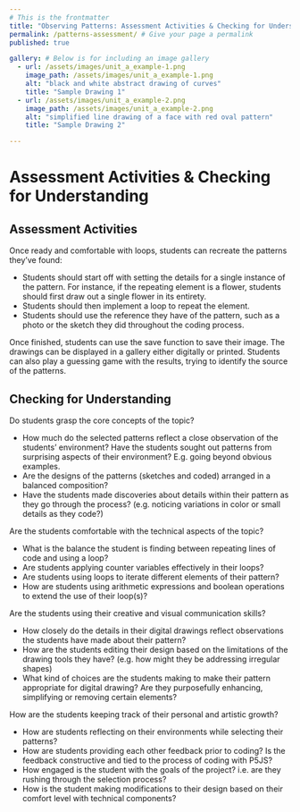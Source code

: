 ```yaml
---
# This is the frontmatter
title: "Observing Patterns: Assessment Activities & Checking for Understanding" # Title and Heading 1
permalink: /patterns-assessment/ # Give your page a permalink
published: true

gallery: # Below is for including an image gallery
  - url: /assets/images/unit_a_example-1.png
    image_path: /assets/images/unit_a_example-1.png
    alt: "black and white abstract drawing of curves"
    title: "Sample Drawing 1"
  - url: /assets/images/unit_a_example-2.png
    image_path: /assets/images/unit_a_example-2.png
    alt: "simplified line drawing of a face with red oval pattern"
    title: "Sample Drawing 2"

---
```

# Assessment Activities & Checking for Understanding

## Assessment Activities

Once ready and comfortable with loops, students can recreate the patterns they’ve found:
* Students should start off with setting the details for a single instance of the pattern. For instance, if the repeating element is a flower, students should first draw out a single flower in its entirety.
* Students should then implement a loop to repeat the element. 
* Students should use the reference they have of the pattern, such as a photo or the sketch they did throughout the coding process.
	
Once finished, students can use the save function to save their image. The drawings can be displayed in a gallery either digitally or printed. Students can also play a guessing game with the results, trying to identify the source of the patterns.


## Checking for Understanding

Do students grasp the core concepts of the topic?
- How much do the selected patterns reflect a close observation of the students’ environment? Have the students sought out patterns from surprising aspects of their environment? E.g. going beyond obvious examples. 
- Are the designs of the patterns (sketches and coded) arranged in a balanced composition?
- Have the students made discoveries about details within their pattern as they go through the process? (e.g. noticing variations in color or small details as they code?)


Are the students comfortable with the technical aspects of the topic?
- What is the balance the student is finding between repeating lines of code and using a loop?
- Are students applying counter variables effectively in their loops?
- Are students using loops to iterate different elements of their pattern?
- How are students using arithmetic expressions and boolean operations to extend the use of their loop(s)?


Are the students using their creative and visual communication skills?
- How closely do the details in their digital drawings reflect observations the students have made about their pattern?
- How are the students editing their design based on the limitations of the drawing tools they have? (e.g. how might they be addressing irregular shapes)
- What kind of choices are the students making to make their pattern appropriate for digital drawing? Are they purposefully enhancing, simplifying or removing certain elements?


How are the students keeping track of their personal and artistic growth?
- How are students reflecting on their environments while selecting their patterns?
- How are students providing each other feedback prior to coding? Is the feedback constructive and tied to the process of coding with P5JS?
- How engaged is the student with the goals of the project? i.e. are they rushing through the selection process?
- How is the student making modifications to their design based on their comfort level with technical components?

